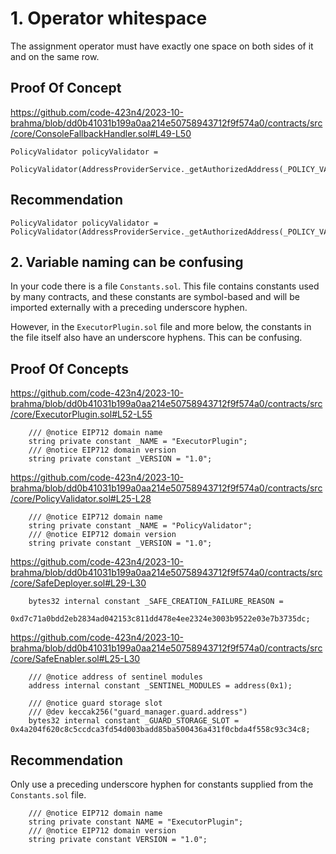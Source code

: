 # 1. Operator whitespace

The assignment operator must have exactly one space on both sides of it and on the same row.

## Proof Of Concept
https://github.com/code-423n4/2023-10-brahma/blob/dd0b41031b199a0aa214e50758943712f9f574a0/contracts/src/core/ConsoleFallbackHandler.sol#L49-L50
```
PolicyValidator policyValidator =
    PolicyValidator(AddressProviderService._getAuthorizedAddress(_POLICY_VALIDATOR_HASH));
```

## Recommendation

```
PolicyValidator policyValidator = PolicyValidator(AddressProviderService._getAuthorizedAddress(_POLICY_VALIDATOR_HASH));
```

## 2. Variable naming can be confusing

In your code there is a file `Constants.sol`. This file contains constants used by many contracts, and these constants are symbol-based and will be imported externally with a preceding underscore hyphen.

However, in the `ExecutorPlugin.sol` file and more below, the constants in the file itself also have an underscore hyphens. This can be confusing.

## Proof Of Concepts
https://github.com/code-423n4/2023-10-brahma/blob/dd0b41031b199a0aa214e50758943712f9f574a0/contracts/src/core/ExecutorPlugin.sol#L52-L55
```
    /// @notice EIP712 domain name
    string private constant _NAME = "ExecutorPlugin";
    /// @notice EIP712 domain version
    string private constant _VERSION = "1.0";
```

https://github.com/code-423n4/2023-10-brahma/blob/dd0b41031b199a0aa214e50758943712f9f574a0/contracts/src/core/PolicyValidator.sol#L25-L28
```
    /// @notice EIP712 domain name
    string private constant _NAME = "PolicyValidator";
    /// @notice EIP712 domain version
    string private constant _VERSION = "1.0";
```

https://github.com/code-423n4/2023-10-brahma/blob/dd0b41031b199a0aa214e50758943712f9f574a0/contracts/src/core/SafeDeployer.sol#L29-L30
```
    bytes32 internal constant _SAFE_CREATION_FAILURE_REASON =
        0xd7c71a0bdd2eb2834ad042153c811dd478e4ee2324e3003b9522e03e7b3735dc;
```

https://github.com/code-423n4/2023-10-brahma/blob/dd0b41031b199a0aa214e50758943712f9f574a0/contracts/src/core/SafeEnabler.sol#L25-L30
```
    /// @notice address of sentinel modules
    address internal constant _SENTINEL_MODULES = address(0x1);

    /// @notice guard storage slot
    /// @dev keccak256("guard_manager.guard.address")
    bytes32 internal constant _GUARD_STORAGE_SLOT = 0x4a204f620c8c5ccdca3fd54d003badd85ba500436a431f0cbda4f558c93c34c8;
```

## Recommendation
Only use a preceding underscore hyphen for constants supplied from the `Constants.sol` file.
```
    /// @notice EIP712 domain name
    string private constant NAME = "ExecutorPlugin";
    /// @notice EIP712 domain version
    string private constant VERSION = "1.0";
```


